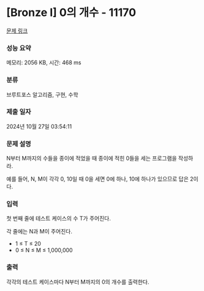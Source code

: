 # [Bronze I] 0의 개수 - 11170 

[문제 링크](https://www.acmicpc.net/problem/11170) 

### 성능 요약

메모리: 2056 KB, 시간: 468 ms

### 분류

브루트포스 알고리즘, 구현, 수학

### 제출 일자

2024년 10월 27일 03:54:11

### 문제 설명

<p>N부터 M까지의 수들을 종이에 적었을 때 종이에 적힌 0들을 세는 프로그램을 작성하라.</p>

<p>예를 들어, N, M이 각각 0, 10일 때 0을 세면 0에 하나, 10에 하나가 있으므로 답은 2이다.</p>

### 입력 

 <p>첫 번째 줄에 테스트 케이스의 수 T가 주어진다.</p>

<p>각 줄에는 N과 M이 주어진다.</p>

<ul>
	<li>1 ≤ T ≤ 20</li>
	<li>0 ≤ N ≤ M ≤ 1,000,000</li>
</ul>

### 출력 

 <p>각각의 테스트 케이스마다 N부터 M까지의 0의 개수를 출력한다.</p>

